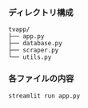 

### ディレクトリ構成

```
tvapp/
├── app.py
├── database.py
├── scraper.py
└── utils.py
```

### 各ファイルの内容
```
streamlit run app.py
```
